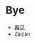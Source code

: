 # Bye

* [再见](https://translate.google.com/?client=ubuntu&channel=fs&oe=utf-8&um=1&ie=UTF-8&hl=en&client=tw-ob#en/zh-CN/bye)
* Zàijiàn
